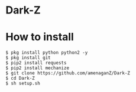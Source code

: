 # Dark-Z
# How to install

```
$ pkg install python python2 -y
$ pkg install git
$ pip2 install requests
$ pip2 install mechanize
$ git clone https://github.com/amenaganZ/Dark-Z
$ cd Dark-Z
$ sh setup.sh
```
